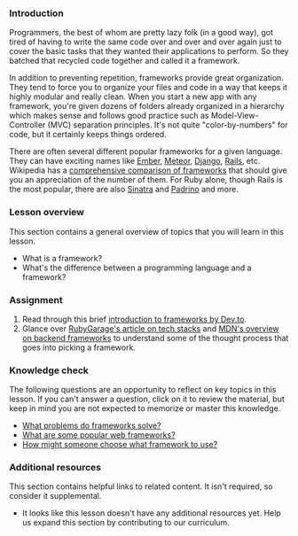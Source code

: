 ### Introduction

Programmers, the best of whom are pretty lazy folk (in a good way), got tired of having to write the same code over and over and over again just to cover the basic tasks that they wanted their applications to perform.  So they batched that recycled code together and called it a framework.

In addition to preventing repetition, frameworks provide great organization.  They tend to force you to organize your files and code in a way that keeps it highly modular and really clean.  When you start a new app with any framework, you're given dozens of folders already organized in a hierarchy which makes sense and follows good practice such as Model-View-Controller (MVC) separation principles.  It's not quite "color-by-numbers" for code, but it certainly keeps things ordered.

There are often several different popular frameworks for a given language.  They can have exciting names like [Ember](http://emberjs.com/), [Meteor](http://www.meteor.com/), [Django](https://www.djangoproject.com/), [Rails](http://rubyonrails.org/), etc.  Wikipedia has a [comprehensive comparison of frameworks](http://en.wikipedia.org/wiki/Comparison_of_web_application_frameworks) that should give you an appreciation of the number of them.  For Ruby alone, though Rails is the most popular, there are also [Sinatra](http://www.sinatrarb.com/) and [Padrino](http://www.padrinorb.com/) and more.

### Lesson overview

This section contains a general overview of topics that you will learn in this lesson.

- What is a framework?
- What's the difference between a programming language and a framework?

### Assignment

<div class="lesson-content__panel" markdown="1">

  1. Read through this brief [introduction to frameworks by Dev.to](https://dev.to/aspittel/what-is-a-web-framework-and-why-should-i-use-one-38c0).
  1. Glance over [RubyGarage's article on tech stacks](https://rubygarage.org/blog/technology-stack-for-web-development) and [MDN's overview on backend frameworks](https://developer.mozilla.org/en-US/docs/Learn/Server-side/First_steps/Web_frameworks) to understand some of the thought process that goes into picking a framework.

</div>

### Knowledge check

The following questions are an opportunity to reflect on key topics in this lesson. If you can't answer a question, click on it to review the material, but keep in mind you are not expected to memorize or master this knowledge.

- [What problems do frameworks solve?](https://developer.mozilla.org/en-US/docs/Learn/Server-side/First_steps/Web_frameworks#what_can_a_web_framework_do_for_you)
- [What are some popular web frameworks?](https://dev.to/aspittel/what-is-a-web-framework-and-why-should-i-use-one-38c0)
- [How might someone choose what framework to use?](https://developer.mozilla.org/en-US/docs/Learn/Server-side/First_steps/Web_frameworks#how_to_select_a_web_framework)

### Additional resources

This section contains helpful links to related content. It isn't required, so consider it supplemental.

- It looks like this lesson doesn't have any additional resources yet. Help us expand this section by contributing to our curriculum.
